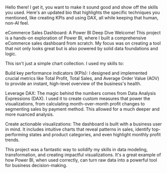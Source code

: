 Hello there! I get it, you want to make it sound good and show off the skills you used. Here's an updated bio that highlights the specific techniques you mentioned, like creating KPIs and using DAX, all while keeping that human, non-AI feel.

eCommerce Sales Dashboard: A Power BI Deep Dive
Welcome! This project is a hands-on exploration of Power BI, where I built a comprehensive eCommerce sales dashboard from scratch. My focus was on creating a tool that not only looks great but is also powered by solid data foundations and logic.

This isn't just a simple chart collection. I used my skills to:

Build key performance indicators (KPIs): I designed and implemented crucial metrics like Total Profit, Total Sales, and Average Order Value (AOV) to provide an instant, high-level overview of the business's health.

Leverage DAX: The magic behind the numbers comes from Data Analysis Expressions (DAX). I used it to create custom measures that power the visualizations, from calculating month-over-month profit changes to segmenting sales by payment method. This allowed for a much deeper and more nuanced analysis.

Create actionable visualizations: The dashboard is built with a business user in mind. It includes intuitive charts that reveal patterns in sales, identify top-performing states and product categories, and even highlight monthly profit trends.

This project was a fantastic way to solidify my skills in data modeling, transformation, and creating impactful visualizations. It's a great example of how Power BI, when used correctly, can turn raw data into a powerful tool for business decision-making.
